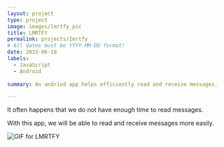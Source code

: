 ```yaml
---
layout: project
type: project
image: images/lmrtfy_pic
title: LMRTFY
permalink: projects/Imrtfy
# All dates must be YYYY-MM-DD format!
date: 2015-06-18
labels:
  - JavaScript
  - Android
  
summary: An andriod app helps efficiently read and receive messages.

---
```

<p align="center">

It often happens that we do not have enough time to read messages.

With this app, we will be able to read and receive messages more easily.

![GIF for LMRTFY](https://li-jj.github.io/images/LMRTFY.gif)

</p>
